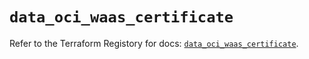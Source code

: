 # `data_oci_waas_certificate`

Refer to the Terraform Registory for docs: [`data_oci_waas_certificate`](https://registry.terraform.io/providers/oracle/oci/6.18.0/docs/data-sources/waas_certificate).
